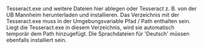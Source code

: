 Tesseract.exe und weitere Dateien hier ablegen oder Tesseract z. B. von der UB Mannheim herunterladen und installieren.
Das Verzeichnis mit der Tesseract.exe muss in der Umgebungsvariable Pfad / Path enthalten sein.
Liegt die Tesseract.exe in diesem Verzeichnis, wird sie automatisch temporär dem Path hinzugefügt.
Die Sprachdateien für 'Deutsch' müssen ebenfalls installiert sein.
